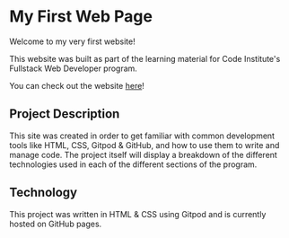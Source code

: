 # My First Web Page
Welcome to my very first website!

This website was built as part of the learning material for Code Institute's Fullstack Web Developer program.

You can check out the website [here](https://8000-tgrey2024-mypracticerep-vd67vx7gj61.ws.codeinstitute-ide.net/stream-one.html)!

## Project Description

This site was created in order to get familiar with common development tools like HTML, CSS, Gitpod & GitHub, and how to use them to write and manage code. The project itself will display a breakdown of the different technologies used in each of the different sections of the program.

## Technology

This project was written in HTML & CSS using Gitpod and is currently hosted on GitHub pages.